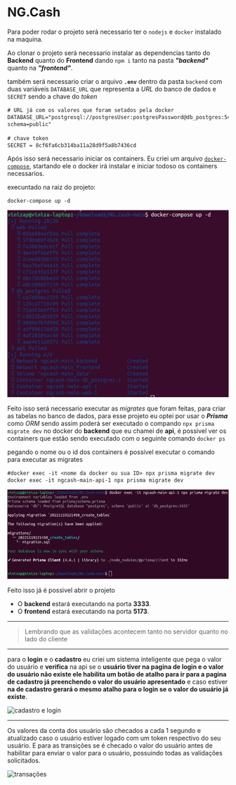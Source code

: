 # NG.Cash

Para poder rodar o projeto será necessario ter o `nodejs` e `docker` instalado na maquina.

Ao clonar o projeto será necessario instalar as dependencias tanto do **Backend** quanto do **Frontend** dando `npm i` tanto na pasta **_"backend"_** quanto na **_"frontend"_**.

também será necessario criar o arquivo **`.env`** dentro da pasta `backend` com duas variáveis `DATABASE_URL` que representa a *URL* do banco de dados e `SECRET` sendo a chave do *token*

``` env
# URL já com os valores que foram setados pela docker
DATABASE_URL="postgresql://postgresUser:postgresPassword@db_postgres:5432/postgres?schema=public"

# chave token
SECRET = 8cf6fa6cb314ba11a28d9f5a8b7436cd
```

Após isso será necessario iniciar os containers. Eu criei um arquivo [`docker-compose`](./docker-compose.yml), startando ele o docker irá instalar e iniciar todoso os containers necessarios.

execuntado na raiz do projeto:

```shell
docker-compose up -d

```

![docker compose up](./ReadmeAssets/docker-compose-up.png)

Feito isso será necessario executar as *migrates* que foram feitas, para criar as tabelas no banco de dados, para esse projeto eu optei por usar o **_Prisma_** como *ORM* sendo assim poderá ser executado o compando `npx prisma migrate dev` no docker do **backend** que eu chamei de **api**, é possivel ver os containers que estão sendo executado com o seguinte comando `docker ps`


pegando o nome ou o id dos containers é possível executar o comando para executar as migrates

```shell
#docker exec -it <nome da docker ou sua ID> npx prisma migrate dev
docker exec -it ngcash-main-api-1 npx prisma migrate dev

```
![npx prisma migrate dev](./ReadmeAssets/npx-migrate-dev.png)

Feito isso já é possivel abrir o projeto

- O **backend** estará executando na porta **3333**.
- O **frontend** estará executando na porta **5173**.

---

> Lembrando que as validações acontecem tanto no servidor quanto no lado do cliente
---

para o **login** e o **cadastro** eu criei um sistema inteligente que pega o valor do usuário e **verifica** na api se o **usuário tiver na pagina de login e o valor do usuário não existe ele habilita um botão de atalho para ir para a pagina de cadastro já preenchendo o valor do usuário apresentado** e caso estiver **na de cadastro gerará o mesmo atalho para o login se o valor do usuário já existe**.

![cadastro e login](./ReadmeAssets/login-e-cadastro.gif)

---

Os valores da conta dos usuário são checados a cada 1 segundo e atualizado caso o usuário estiver logado com um token respectivo do seu usuário. 
E para as transições se é checado o valor do usuário antes de habilitar para enviar o valor para o usuário, possuindo todas as validações solicitados.

![transações](./ReadmeAssets/transacation.gif)